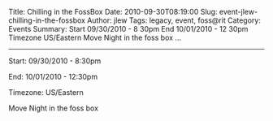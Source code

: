Title: Chilling in the FossBox
Date: 2010-09-30T08:19:00
Slug: event-jlew-chilling-in-the-fossbox
Author: jlew
Tags: legacy, event, foss@rit
Category: Events
Summary: Start  09/30/2010 - 8 30pm  End  10/01/2010 - 12 30pm  Timezone  US/Eastern  Move Night in the foss box   ... 

---
Start: 09/30/2010 - 8:30pm

End: 10/01/2010 - 12:30pm

Timezone: US/Eastern

Move Night in the foss box


